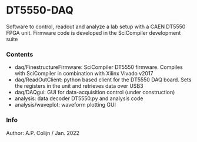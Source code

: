 # DT5550-DAQ

Software to control, readout and analyze a lab setup with a CAEN DT5550 FPGA unit. Firmware code 
is developed in the SciCompiler development suite

### Contents

- daq/FinestructureFirmware: SciCompiler DT5550 firmware. Compiles with SciCompiler in combination with Xilinx Vivado v2017
- daq/ReadOutClient: python based client for the DT5550 DAQ board. Sets the registers in the unit and retrieves data over USB3
- daq/DAQgui: GUI for data-acquisition control (under construction)
- analysis: data decoder DT5550.py and analysis code
- analysis/waveplot: waveform plotting GUI

### Info
Author: A.P. Colijn / Jan. 2022
